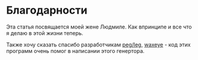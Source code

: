# Благодарности

Эта статья посвящается моей жене Людмиле. Как впринципе и все что я делаю в этой жизни теперь.  

Также хочу сказать спасибо разработчикам [peg/leg](http://www.piumarta.com/software/peg/), [waxeye](http://www.waxeye.org/) - код этих программ очень помог в написании этого генертора. 

